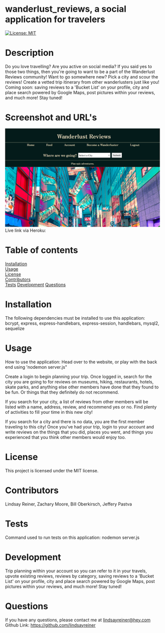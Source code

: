 # wanderlust_reviews, a social application for travelers
[![License: MIT](https://img.shields.io/badge/License-MIT-yellow.svg)](https://opensource.org/licenses/MIT)  
 
# Description  
Do you love travelling? Are you active on social media? If you said yes to those two things, then you're going to want to be a part of the Wanderlust Reviews community! Want to go somewhere new? Pick a city and scour the reviews! Create a vetted trip itinerary from other wanderlusters just like you! Coming soon: saving reviews to a 'Bucket List' on your profile, city and place search powered by Google Maps, post pictures within your reviews, and much more! Stay tuned!  

# Screenshot and URL's

<img src="public/images/App screenshot.png" alt="website-screenshot">
Live link via Heroku: 


# Table of contents  
[Installation](#installation)  
[Usage](#usage)  
[License](#license)  
[Contributors](#contributors)  
[Tests](#tests)
[Development](#development)
[Questions](#questions)  
# Installation 
The following dependencies must be installed to use this application: bcrypt, express, express-handlebars, express-session, handlebars, mysql2, sequelize  
# Usage  
How to use the application: Head over to the website, or play with the back end using 'nodemon server.js" 

Create a login to begin planning your trip. Once logged in, search for the city you are going to for reviews on museums, hiking, restaurants, hotels, skate parks, and anything else other members have done that they found to be fun. Or things that they definitely do not recommend. 

If you search for your city, a list of reviews from other members will be listed with a name, address, review, and recommend yes or no. Find plenty of activities to fill your time in this new city!

If you search for a city and there is no data, you are the first member traveling to this city! Once you’ve had your trip, login to your account and write reviews on the things that you did, places you went, and things you experienced that you think other members would enjoy too. 
# License  
This project is licensed under the MIT license.  
# Contributors  
Lindsay Reiner, Zachary Moore, Bill Oberkirsch, Jeffery Pastva  
# Tests
Command used to run tests on this application: nodemon server.js  

# Development
Trip planning within your account so you can refer to it in your travels, upvote existing reviews, reviews by category, saving reviews to a 'Bucket List' on your profile, city and place search powered by Google Maps, post pictures within your reviews, and much more! Stay tuned!
# Questions  
If you have any questions, please contact me at lindsayreiner@hey.com
Github Link: https://github.com/lindsayreiner 